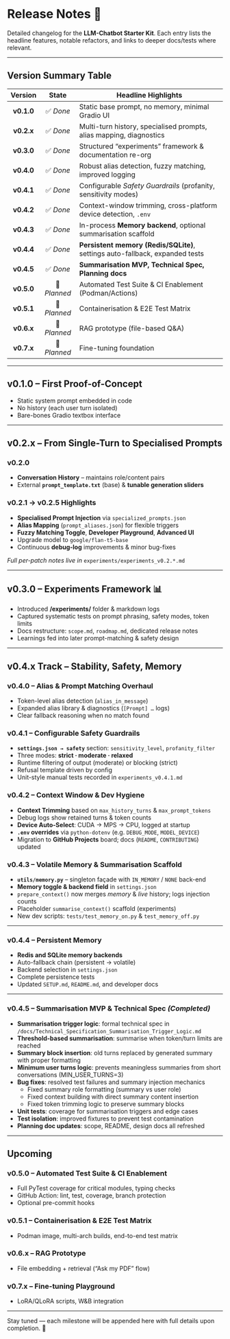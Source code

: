 # Release Notes 📜

Detailed changelog for the **LLM-Chatbot Starter Kit**.
Each entry lists the headline features, notable refactors, and links to deeper docs/tests where relevant.

---

## Version Summary Table

| Version   | State      | Headline Highlights                                                |
|:---------:|:----------:|--------------------------------------------------------------------|
| **v0.1.0** | ✅ *Done* | Static base prompt, no memory, minimal Gradio UI                  |
| **v0.2.x** | ✅ *Done* | Multi-turn history, specialised prompts, alias mapping, diagnostics |
| **v0.3.0** | ✅ *Done* | Structured “experiments” framework & documentation re-org          |
| **v0.4.0** | ✅ *Done* | Robust alias detection, fuzzy matching, improved logging           |
| **v0.4.1** | ✅ *Done* | Configurable *Safety Guardrails* (profanity, sensitivity modes)    |
| **v0.4.2** | ✅ *Done* | Context-window trimming, cross-platform device detection, `.env`   |
| **v0.4.3** | ✅ *Done* | In-process **Memory backend**, optional summarisation scaffold     |
| **v0.4.4** | ✅ *Done* | **Persistent memory (Redis/SQLite)**, settings auto-fallback, expanded tests |
| **v0.4.5** | ✅ *Done* | **Summarisation MVP, Technical Spec, Planning docs**       |
| **v0.5.0** | 🔼 *Planned* | Automated Test Suite & CI Enablement (Podman/Actions)         |
| **v0.5.1** | 🔼 *Planned* | Containerisation & E2E Test Matrix                           |
| **v0.6.x** | 🔼 *Planned* | RAG prototype (file-based Q&A)                                |
| **v0.7.x** | 🔼 *Planned* | Fine-tuning foundation                                        |

---

## v0.1.0 – First Proof-of-Concept

* Static system prompt embedded in code
* No history (each user turn isolated)
* Bare-bones Gradio textbox interface

---

## v0.2.x – From Single-Turn to Specialised Prompts

### v0.2.0
* **Conversation History** – maintains role/content pairs
* External **`prompt_template.txt`** (base) & **tunable generation sliders**

### v0.2.1 → v0.2.5 Highlights
* **Specialised Prompt Injection** via `specialized_prompts.json`
* **Alias Mapping** (`prompt_aliases.json`) for flexible triggers
* **Fuzzy Matching Toggle**, **Developer Playground**, **Advanced UI**
* Upgrade model to `google/flan-t5-base`
* Continuous **debug-log** improvements & minor bug-fixes

*Full per-patch notes live in* `experiments/experiments_v0.2.*.md`

---

## v0.3.0 – Experiments Framework 📊

* Introduced **/experiments/** folder & markdown logs
* Captured systematic tests on prompt phrasing, safety modes, token limits
* Docs restructure: `scope.md`, `roadmap.md`, dedicated release notes
* Learnings fed into later prompt-matching & safety design

---

## v0.4.x Track – Stability, Safety, Memory

### v0.4.0 – Alias & Prompt Matching Overhaul
* Token-level alias detection (`alias_in_message`)
* Expanded alias library & diagnostics (`[Prompt] …` logs)
* Clear fallback reasoning when no match found

### v0.4.1 – Configurable Safety Guardrails
* **`settings.json → safety`** section: `sensitivity_level`, `profanity_filter`
* Three modes: **strict · moderate · relaxed**
* Runtime filtering of output (moderate) or blocking (strict)
* Refusal template driven by config
* Unit-style manual tests recorded in `experiments_v0.4.1.md`

### v0.4.2 – Context Window & Dev Hygiene
* **Context Trimming** based on `max_history_turns` & `max_prompt_tokens`
* Debug logs show retained turns & token counts
* **Device Auto-Select**: CUDA → MPS → CPU, logged at startup
* **`.env` overrides** via `python-dotenv` (e.g. `DEBUG_MODE`, `MODEL_DEVICE`)
* Migration to **GitHub Projects** board; docs (`README`, `CONTRIBUTING`) updated

### v0.4.3 – Volatile Memory & Summarisation Scaffold
* **`utils/memory.py`** – singleton façade with `IN_MEMORY` / `NONE` back-end
* **Memory toggle & backend field** in `settings.json`
* `prepare_context()` now merges *memory* & *live* history; logs injection counts
* Placeholder `summarise_context()` scaffold (experiments)
* New dev scripts: `tests/test_memory_on.py` & `test_memory_off.py`

---

### v0.4.4 – Persistent Memory

* **Redis and SQLite memory backends**
* Auto-fallback chain (persistent → volatile)
* Backend selection in `settings.json`
* Complete persistence tests
* Updated `SETUP.md`, `README.md`, and developer docs

---

### v0.4.5 – Summarisation MVP & Technical Spec *(Completed)*

* **Summarisation trigger logic**: formal technical spec in `/docs/Technical_Specification_Summarisation_Trigger_Logic.md`
* **Threshold-based summarisation**: summarise when token/turn limits are reached  
* **Summary block insertion**: old turns replaced by generated summary with proper formatting
* **Minimum user turns logic**: prevents meaningless summaries from short conversations (MIN_USER_TURNS=3)
* **Bug fixes**: resolved test failures and summary injection mechanics
  - Fixed summary role formatting (summary vs user role)
  - Fixed context building with direct summary content insertion
  - Fixed token trimming logic to preserve summary blocks
* **Unit tests**: coverage for summarisation triggers and edge cases
* **Test isolation**: improved fixtures to prevent test contamination  
* **Planning doc updates**: scope, README, design docs all refreshed

---

## Upcoming

### v0.5.0 – Automated Test Suite & CI Enablement

* Full PyTest coverage for critical modules, typing checks
* GitHub Action: lint, test, coverage, branch protection
* Optional pre-commit hooks

### v0.5.1 – Containerisation & E2E Test Matrix

* Podman image, multi-arch builds, end-to-end test matrix

### v0.6.x – RAG Prototype

* File embedding + retrieval (“Ask my PDF” flow)

### v0.7.x – Fine-tuning Playground

* LoRA/QLoRA scripts, W&B integration

---

Stay tuned — each milestone will be appended here with full details upon completion. 🚀
